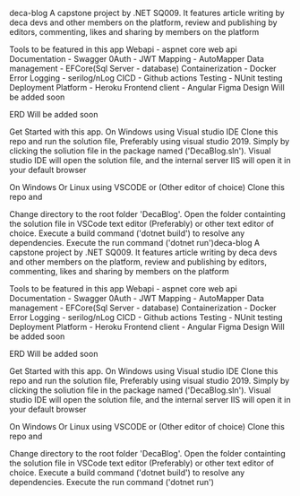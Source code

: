 deca-blog
A capstone project by .NET SQ009. It features article writing by deca devs and other members on the platform, review and publishing by editors, commenting, likes and sharing by members on the platform

Tools to be featured in this app
Webapi - aspnet core web api
Documentation - Swagger
0Auth - JWT
Mapping - AutoMapper
Data management - EFCore(Sql Server - database)
Containerization - Docker
Error Logging - serilog/nLog
CICD - Github actions
Testing - NUnit testing
Deployment Platform - Heroku
Frontend client - Angular
Figma Design
Will be added soon

ERD
Will be added soon

Get Started with this app.
On Windows using Visual studio IDE
Clone this repo and run the solution file, Preferably using visual studio 2019. Simply by clicking the soliution file in the package named ('DecaBlog.sln'). Visual studio IDE will open the solution file, and the internal server IIS will open it in your default browser

On Windows Or Linux using VSCODE or (Other editor of choice)
Clone this repo and

Change directory to the root folder 'DecaBlog'. Open the folder containting the solution file in VSCode text editor (Preferably) or other text editor of choice. Execute a build command ('dotnet build') to resolve any dependencies. Execute the run command ('dotnet run')deca-blog
A capstone project by .NET SQ009. It features article writing by deca devs and other members on the platform, review and publishing by editors, commenting, likes and sharing by members on the platform

Tools to be featured in this app
Webapi - aspnet core web api
Documentation - Swagger
0Auth - JWT
Mapping - AutoMapper
Data management - EFCore(Sql Server - database)
Containerization - Docker
Error Logging - serilog/nLog
CICD - Github actions
Testing - NUnit testing
Deployment Platform - Heroku
Frontend client - Angular
Figma Design
Will be added soon

ERD
Will be added soon

Get Started with this app.
On Windows using Visual studio IDE
Clone this repo and run the solution file, Preferably using visual studio 2019. Simply by clicking the soliution file in the package named ('DecaBlog.sln'). Visual studio IDE will open the solution file, and the internal server IIS will open it in your default browser

On Windows Or Linux using VSCODE or (Other editor of choice)
Clone this repo and

Change directory to the root folder 'DecaBlog'. Open the folder containting the solution file in VSCode text editor (Preferably) or other text editor of choice. Execute a build command ('dotnet build') to resolve any dependencies. Execute the run command ('dotnet run')
